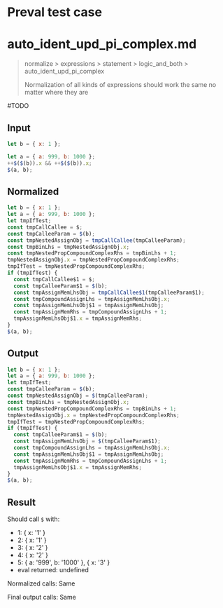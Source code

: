 # Preval test case

# auto_ident_upd_pi_complex.md

> normalize > expressions > statement > logic_and_both > auto_ident_upd_pi_complex
>
> Normalization of all kinds of expressions should work the same no matter where they are

#TODO

## Input

`````js filename=intro
let b = { x: 1 };

let a = { a: 999, b: 1000 };
++$($(b)).x && ++$($(b)).x;
$(a, b);
`````

## Normalized

`````js filename=intro
let b = { x: 1 };
let a = { a: 999, b: 1000 };
let tmpIfTest;
const tmpCallCallee = $;
const tmpCalleeParam = $(b);
const tmpNestedAssignObj = tmpCallCallee(tmpCalleeParam);
const tmpBinLhs = tmpNestedAssignObj.x;
const tmpNestedPropCompoundComplexRhs = tmpBinLhs + 1;
tmpNestedAssignObj.x = tmpNestedPropCompoundComplexRhs;
tmpIfTest = tmpNestedPropCompoundComplexRhs;
if (tmpIfTest) {
  const tmpCallCallee$1 = $;
  const tmpCalleeParam$1 = $(b);
  const tmpAssignMemLhsObj = tmpCallCallee$1(tmpCalleeParam$1);
  const tmpCompoundAssignLhs = tmpAssignMemLhsObj.x;
  const tmpAssignMemLhsObj$1 = tmpAssignMemLhsObj;
  const tmpAssignMemRhs = tmpCompoundAssignLhs + 1;
  tmpAssignMemLhsObj$1.x = tmpAssignMemRhs;
}
$(a, b);
`````

## Output

`````js filename=intro
let b = { x: 1 };
let a = { a: 999, b: 1000 };
let tmpIfTest;
const tmpCalleeParam = $(b);
const tmpNestedAssignObj = $(tmpCalleeParam);
const tmpBinLhs = tmpNestedAssignObj.x;
const tmpNestedPropCompoundComplexRhs = tmpBinLhs + 1;
tmpNestedAssignObj.x = tmpNestedPropCompoundComplexRhs;
tmpIfTest = tmpNestedPropCompoundComplexRhs;
if (tmpIfTest) {
  const tmpCalleeParam$1 = $(b);
  const tmpAssignMemLhsObj = $(tmpCalleeParam$1);
  const tmpCompoundAssignLhs = tmpAssignMemLhsObj.x;
  const tmpAssignMemLhsObj$1 = tmpAssignMemLhsObj;
  const tmpAssignMemRhs = tmpCompoundAssignLhs + 1;
  tmpAssignMemLhsObj$1.x = tmpAssignMemRhs;
}
$(a, b);
`````

## Result

Should call `$` with:
 - 1: { x: '1' }
 - 2: { x: '1' }
 - 3: { x: '2' }
 - 4: { x: '2' }
 - 5: { a: '999', b: '1000' }, { x: '3' }
 - eval returned: undefined

Normalized calls: Same

Final output calls: Same
